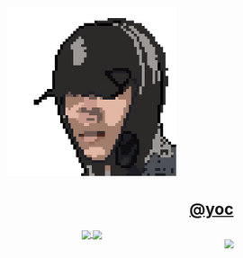 <!---
YOCdot/YOCdot is a ✨ special ✨ repository because its `README.md` (this file) appears on your GitHub profile.
You can click the Preview link to take a look at your changes.
--->

<div align=center>

  <img width='300' height='300' src="./favicon.png" />

  <a href="https://www.iyoc.xyz" target="_blank"><h1 align=right>@yoc</h1></a>

  
</div>


<div align=center>

  <a href="https://github.com/anuraghazra/github-readme-stats">
    <img align="center" src="https://github-readme-stats.vercel.app/api?username=YOCdot&show_icons=true&theme=buefy" />
  </a>
  
  <a href="https://github.com/anuraghazra/convoychat">
    <img align="center" src="https://github-readme-stats.vercel.app/api/top-langs/?username=YOCdot&layout=compact&theme=buefy" />
  </a>
  
</div>


<div align=right>
  
  <img src="https://profile-counter.glitch.me/YOCdot/count.svg" />

</div>
